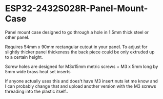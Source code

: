 # ESP32-2432S028R-Panel-Mount-Case

Panel mount case designed to go through a hole in 1.5mm thick steel or other panel. 

Requires 54mm x 90mm rectangular cutout in your panel. To adjust for slightly thicker panel thickeness the back piece could be only extruded up to a certain height. 

Screw holes are designed for M3x15mm metric screws + M3 x 5mm long by 5mm wide brass heat set inserts 

If anyone actually uses this and does't have M3 insert nuts let me know and I can probably change that and upload another version with the M3 screws threading into the plastic itself.. 

